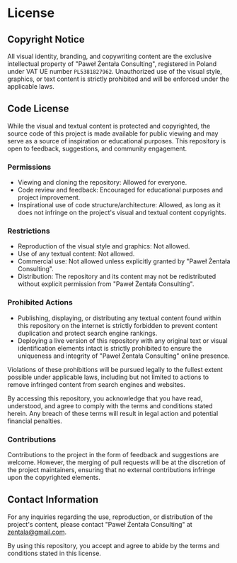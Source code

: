 # License

## Copyright Notice

All visual identity, branding, and copywriting content are the exclusive intellectual property of "Paweł Żentała Consulting", registered in Poland under VAT UE number `PL5381827962`. Unauthorized use of the visual style, graphics, or text content is strictly prohibited and will be enforced under the applicable laws.

## Code License

While the visual and textual content is protected and copyrighted, the source code of this project is made available for public viewing and may serve as a source of inspiration or educational purposes. This repository is open to feedback, suggestions, and community engagement.

### Permissions

- Viewing and cloning the repository: Allowed for everyone.
- Code review and feedback: Encouraged for educational purposes and project improvement.
- Inspirational use of code structure/architecture: Allowed, as long as it does not infringe on the project's visual and textual content copyrights.

### Restrictions

- Reproduction of the visual style and graphics: Not allowed.
- Use of any textual content: Not allowed.
- Commercial use: Not allowed unless explicitly granted by "Paweł Żentała Consulting".
- Distribution: The repository and its content may not be redistributed without explicit permission from "Paweł Żentała Consulting".

### Prohibited Actions

- Publishing, displaying, or distributing any textual content found within this repository on the internet is strictly forbidden to prevent content duplication and protect search engine rankings.
- Deploying a live version of this repository with any original text or visual identification elements intact is strictly prohibited to ensure the uniqueness and integrity of "Paweł Żentała Consulting" online presence.

Violations of these prohibitions will be pursued legally to the fullest extent possible under applicable laws, including but not limited to actions to remove infringed content from search engines and websites.

By accessing this repository, you acknowledge that you have read, understood, and agree to comply with the terms and conditions stated herein. Any breach of these terms will result in legal action and potential financial penalties.


### Contributions

Contributions to the project in the form of feedback and suggestions are welcome. However, the merging of pull requests will be at the discretion of the project maintainers, ensuring that no external contributions infringe upon the copyrighted elements.


## Contact Information

For any inquiries regarding the use, reproduction, or distribution of the project's content, please contact "Paweł Żentała Consulting" at [zentala@gmail.com](mailto:zentala@gmail.com).

By using this repository, you accept and agree to abide by the terms and conditions stated in this license.
